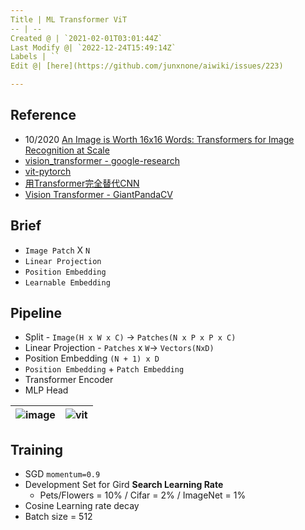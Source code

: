 ```yaml
---
Title | ML Transformer ViT
-- | --
Created @ | `2021-02-01T03:01:44Z`
Last Modify @| `2022-12-24T15:49:14Z`
Labels | ``
Edit @| [here](https://github.com/junxnone/aiwiki/issues/223)

---
```

## Reference
- 10/2020 [An Image is Worth 16x16 Words: Transformers for Image Recognition at Scale](https://arxiv.org/abs/2010.11929)
- [vision_transformer - google-research](https://github.com/google-research/vision_transformer)
- [vit-pytorch](https://github.com/lucidrains/vit-pytorch)
- [用Transformer完全替代CNN](https://zhuanlan.zhihu.com/p/266311690)
- [Vision Transformer - GiantPandaCV](https://zhuanlan.zhihu.com/p/317756159)


## Brief
- `Image Patch` X `N`
- `Linear Projection`
- `Position Embedding`
- `Learnable Embedding`

## Pipeline
- Split - `Image(H x W x C)` -> `Patches(N x P x P x C)`
- Linear Projection - `Patches` x `W`-> `Vectors(NxD)`
- Position Embedding  `(N + 1) x D`
- `Position Embedding` + `Patch Embedding`
- Transformer Encoder
- MLP Head

![image](https://user-images.githubusercontent.com/2216970/106418086-72431800-6490-11eb-96eb-7e65bd2d7489.png) | ![vit](https://user-images.githubusercontent.com/2216970/106410148-25097b00-647d-11eb-9ec8-792ff5ce59f8.gif)
-- | --


## Training 
- SGD `momentum=0.9`
- Development Set for Gird **Search Learning Rate**
  - Pets/Flowers = 10% / Cifar = 2% / ImageNet = 1%
- Cosine Learning rate decay
- Batch size = 512
